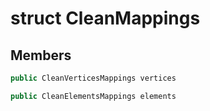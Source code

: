 # struct CleanMappings


## Members

```cpp
public CleanVerticesMappings vertices

```

```cpp
public CleanElementsMappings elements

```



